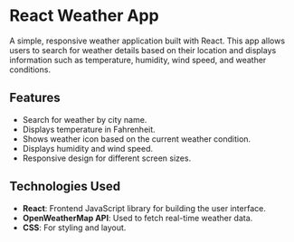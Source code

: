 # React Weather App

A simple, responsive weather application built with React. This app allows users to search for weather details based on their location and displays information such as temperature, humidity, wind speed, and weather conditions.

## Features

- Search for weather by city name.
- Displays temperature in Fahrenheit.
- Shows weather icon based on the current weather condition.
- Displays humidity and wind speed.
- Responsive design for different screen sizes.

## Technologies Used

- **React**: Frontend JavaScript library for building the user interface.
- **OpenWeatherMap API**: Used to fetch real-time weather data.
- **CSS**: For styling and layout.
